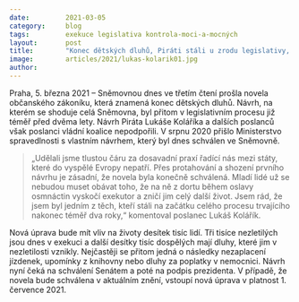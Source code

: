 ```yaml
---
date:         2021-03-05
category:     blog
tags:         exekuce legislativa kontrola-moci-a-mocných
layout:       post
title:        "Konec dětských dluhů, Piráti stáli u zrodu legislativy, která pomůže desítkám tisíc lidí"
image:        articles/2021/lukas-kolarik01.jpg
author:       
---
```





Praha, 5. března 2021 – Sněmovnou dnes ve třetím čtení prošla novela občanského zákoníku, která znamená konec dětských dluhů. Návrh, na kterém se shoduje celá Sněmovna, byl přitom v legislativním procesu již téměř před dvěma lety. Návrh Piráta Lukáše Koláříka a dalších poslanců však poslanci vládní koalice nepodpořili. V srpnu 2020 přišlo Ministerstvo spravedlnosti s vlastním návrhem, který byl dnes schválen ve Sněmovně.

> „Udělali jsme tlustou čáru za dosavadní praxí řadící nás mezi státy, které do vyspělé Evropy nepatří. Přes protahování a shození prvního návrhu je zásadní, že novela byla konečně schválená. Mladí lidé už se nebudou muset obávat toho, že na ně z dortu během oslavy osmnáctin vyskočí exekutor a zničí jim celý další život. Jsem rád, že jsem byl jedním z těch, kteří stáli na začátku celého procesu trvajícího nakonec téměř dva roky,“ komentoval poslanec Lukáš Kolářík.

Nová úprava bude mít vliv na životy desítek tisíc lidí. Tři tisíce nezletilých jsou dnes v exekuci a další desítky tisíc dospělých mají dluhy, které jim v nezletilosti vznikly. Nejčastěji se přitom jedná o následky nezaplacení jízdenek, upomínky z knihovny nebo dluhy za poplatky v nemocnici. Návrh nyní čeká na schválení Senátem a poté na podpis prezidenta. V případě, že novela bude schválena v aktuálním znění, vstoupí nová úprava v platnost 1. července 2021.
